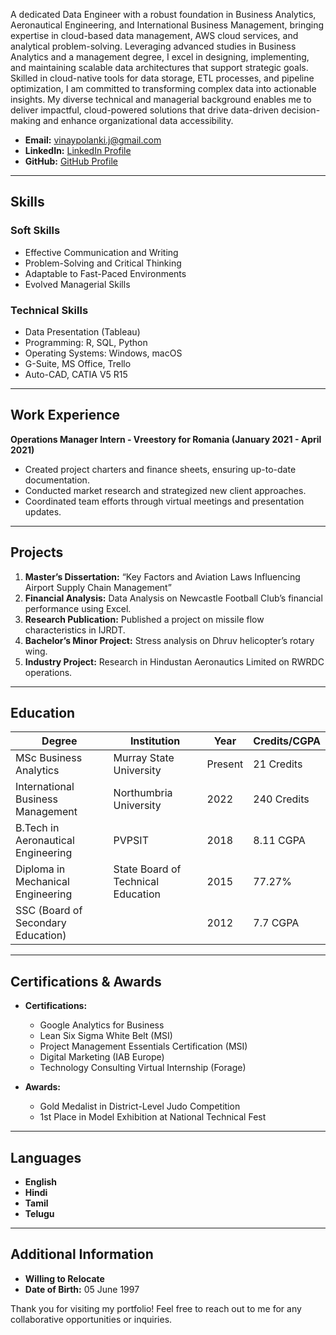 A dedicated Data Engineer with a robust foundation in Business Analytics, Aeronautical Engineering, and International Business Management, bringing expertise in cloud-based data management, AWS cloud services, and analytical problem-solving. Leveraging advanced studies in Business Analytics and a management degree, I excel in designing, implementing, and maintaining scalable data architectures that support strategic goals. Skilled in cloud-native tools for data storage, ETL processes, and pipeline optimization, I am committed to transforming complex data into actionable insights. My diverse technical and managerial background enables me to deliver impactful, cloud-powered solutions that drive data-driven decision-making and enhance organizational data accessibility.


- **Email:** [vinaypolanki.j@gmail.com](mailto:vinaypolanki.j@gmail.com)
- **LinkedIn:** [LinkedIn Profile](https://www.linkedin.com/in/joseph-vinay-kumar-polanki-0901901b4)
- **GitHub:** [GitHub Profile](https://github.com/vinay-polanki?tab=repositories)

---

## Skills

### Soft Skills
- Effective Communication and Writing
- Problem-Solving and Critical Thinking
- Adaptable to Fast-Paced Environments
- Evolved Managerial Skills

### Technical Skills
- Data Presentation (Tableau)
- Programming: R, SQL, Python
- Operating Systems: Windows, macOS
- G-Suite, MS Office, Trello
- Auto-CAD, CATIA V5 R15

---

## Work Experience

**Operations Manager Intern - Vreestory for Romania (January 2021 - April 2021)**
- Created project charters and finance sheets, ensuring up-to-date documentation.
- Conducted market research and strategized new client approaches.
- Coordinated team efforts through virtual meetings and presentation updates.

---

## Projects

1. **Master’s Dissertation:** “Key Factors and Aviation Laws Influencing Airport Supply Chain Management”
2. **Financial Analysis:** Data Analysis on Newcastle Football Club’s financial performance using Excel.
3. **Research Publication:** Published a project on missile flow characteristics in IJRDT.
4. **Bachelor’s Minor Project:** Stress analysis on Dhruv helicopter’s rotary wing.
5. **Industry Project:** Research in Hindustan Aeronautics Limited on RWRDC operations.

---

## Education

| Degree                              | Institution                       | Year       | Credits/CGPA  |
|-------------------------------------|-----------------------------------|------------|---------------|
| MSc Business Analytics               | Murray State University           | Present    | 21 Credits    |
| International Business Management   | Northumbria University            | 2022       | 240 Credits   |
| B.Tech in Aeronautical Engineering   | PVPSIT                            | 2018       | 8.11 CGPA     |
| Diploma in Mechanical Engineering    | State Board of Technical Education | 2015       | 77.27%        |
| SSC (Board of Secondary Education)   |                                   | 2012       | 7.7 CGPA      |

---

## Certifications & Awards

- **Certifications:**
  - Google Analytics for Business
  - Lean Six Sigma White Belt (MSI)
  - Project Management Essentials Certification (MSI)
  - Digital Marketing (IAB Europe)
  - Technology Consulting Virtual Internship (Forage)

- **Awards:**
  - Gold Medalist in District-Level Judo Competition
  - 1st Place in Model Exhibition at National Technical Fest

---

## Languages
- **English**
- **Hindi**
- **Tamil**
- **Telugu**

---

## Additional Information

- **Willing to Relocate**
- **Date of Birth:** 05 June 1997

Thank you for visiting my portfolio! Feel free to reach out to me for any collaborative opportunities or inquiries.
